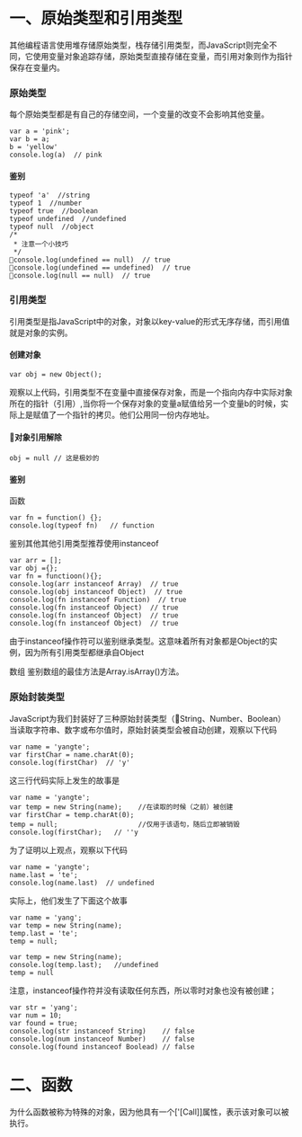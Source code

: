 # 一、原始类型和引用类型
其他编程语言使用堆存储原始类型，栈存储引用类型，而JavaScript则完全不同，它使用变量对象追踪存储，原始类型直接存储在变量，而引用对象则作为指针保存在变量内。  
### 原始类型
每个原始类型都是有自己的存储空间，一个变量的改变不会影响其他变量。
```
var a = 'pink';
var b = a;
b = 'yellow'
console.log(a)  // pink
```
#### 鉴别
```
typeof 'a'  //string
typeof 1  //number
typeof true  //boolean
typeof undefined  //undefined
typeof null  //object
/*
 * 注意一个小技巧
 */
console.log(undefined == null)  // true
console.log(undefined == undefined)  // true
console.log(null == null)  // true
```
### 引用类型
引用类型是指JavaScript中的对象，对象以key-value的形式无序存储，而引用值就是对象的实例。
#### 创建对象
```
var obj = new Object();
```
观察以上代码，引用类型不在变量中直接保存对象，而是一个指向内存中实际对象所在的指针（引用）,当你将一个保存对象的变量a赋值给另一个变量b的时候，实际上是赋值了一个指针的拷贝。他们公用同一份内存地址。
#### 对象引用解除
```
obj = null // 这是极妙的
```
#### 鉴别   
函数
```
var fn = function() {};
console.log(typeof fn)   // function
```
鉴别其他其他引用类型推荐使用instanceof
```
var arr = [];
var obj ={};
var fn = functioon(){};
console.log(arr instanceof Array)  // true
console.log(obj instanceof Object)  // true
console.log(fn instanceof Function)  // true
console.log(fn instanceof Object)  // true
console.log(fn instanceof Object)  // true
console.log(fn instanceof Object)  // true
```
由于instanceof操作符可以鉴别继承类型。这意味着所有对象都是Object的实例，因为所有引用类型都继承自Object   

数组
鉴别数组的最佳方法是Array.isArray()方法。
### 原始封装类型
JavaScript为我们封装好了三种原始封装类型（String、Number、Boolean）
当读取字符串、数字或布尔值时，原始封装类型会被自动创建，观察以下代码
```
var name = 'yangte';
var firstChar = name.charAt(0);
console.log(firstChar)  // 'y'
```
这三行代码实际上发生的故事是
```
var name = 'yangte';
var temp = new String(name);    //在读取的时候（之前）被创建
var firstChar = temp.charAt(0);
temp = null;                    //仅用于该语句，随后立即被销毁    
console.log(firstChar);   // ''y
```
为了证明以上观点，观察以下代码
```
var name = 'yangte';
name.last = 'te';
console.log(name.last)  // undefined
```
实际上，他们发生了下面这个故事
```
var name = 'yang';
var temp = new String(name);
temp.last = 'te';
temp = null;

var temp = new String(name);
console.log(temp.last);   //undefined
temp = null
```
注意，instanceof操作符并没有读取任何东西，所以零时对象也没有被创建；
```
var str = 'yang';
var num = 10;
var found = true;
console.log(str instanceof String)    // false
console.log(num instanceof Number)    // false
console.log(found instanceof Boolead) // false
```

# 二、函数
为什么函数被称为特殊的对象，因为他具有一个['[Call]]属性，表示该对象可以被执行。
